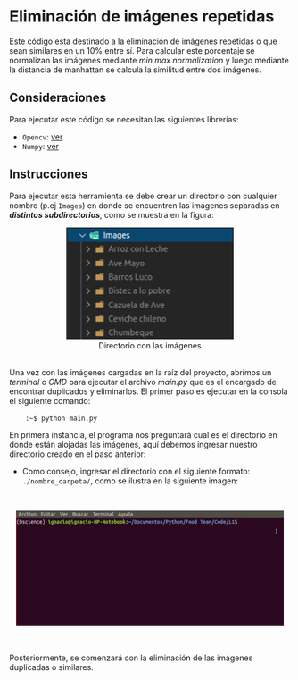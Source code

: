 # Eliminación de imágenes repetidas

Este código esta destinado a la eliminación de imágenes repetidas o que sean similares en un 10% entre sí. Para calcular este porcentaje se normalizan las imágenes mediante *min max normalization* y luego mediante la distancia de manhattan se calcula la similitud entre dos imágenes.

## Consideraciones

Para ejecutar este código se necesitan las siguientes librerías:

- `Opencv`:  [ver](https://pypi.org/project/opencv-python/)
- `Numpy`: [ver](https://numpy.org/doc/stable/user/install.html)

## Instrucciones

Para ejecutar esta herramienta se debe crear un directorio con cualquier nombre (p.ej `Images`) en donde se encuentren las imágenes separadas en _**distintos subdirectorios**_, como se muestra en la figura:

<div align="center">
    <img src="./Utils/ImagesDir.png" height=200 width=300> <br>
    <figcaption>Directorio con las imágenes</figcaption>
</div>

<br>

Una vez con las imágenes cargadas en la raíz del proyecto, abrimos un _terminal_ o _CMD_ para ejecutar el archivo _main.py_ que es el encargado de encontrar duplicados y eliminarlos. El primer paso es ejecutar en la consola el siguiente comando:

        :~$ python main.py

En primera instancia, el programa nos preguntará cual es el directorio en donde están alojadas las imágenes, aquí debemos ingresar nuestro directorio creado en el paso anterior:

- Como consejo, ingresar el directorio con el siguiente formato: `./nombre_carpeta/`, como se ilustra en la siguiente imagen: 

<br>

<div align="center">

![terminal](./Utils/output_file.gif)

</div>

<br>

Posteriormente, se comenzará con la eliminación de las imágenes duplicadas o similares.